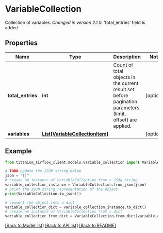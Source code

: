 # VariableCollection

Collection of variables.  *Changed in version 2.1.0*&#58; 'total_entries' field is added. 

## Properties

Name | Type | Description | Notes
------------ | ------------- | ------------- | -------------
**total_entries** | **int** | Count of total objects in the current result set before pagination parameters (limit, offset) are applied.  | [optional] 
**variables** | [**List[VariableCollectionItem]**](VariableCollectionItem.md) |  | [optional] 

## Example

```python
from titanium_airflow_client.models.variable_collection import VariableCollection

# TODO update the JSON string below
json = "{}"
# create an instance of VariableCollection from a JSON string
variable_collection_instance = VariableCollection.from_json(json)
# print the JSON string representation of the object
print(VariableCollection.to_json())

# convert the object into a dict
variable_collection_dict = variable_collection_instance.to_dict()
# create an instance of VariableCollection from a dict
variable_collection_from_dict = VariableCollection.from_dict(variable_collection_dict)
```
[[Back to Model list]](../README.md#documentation-for-models) [[Back to API list]](../README.md#documentation-for-api-endpoints) [[Back to README]](../README.md)


